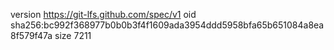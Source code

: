 version https://git-lfs.github.com/spec/v1
oid sha256:bc992f368977b0b0b3f4f1609ada3954ddd5958bfa65b651084a8ea8f579f47a
size 7211
